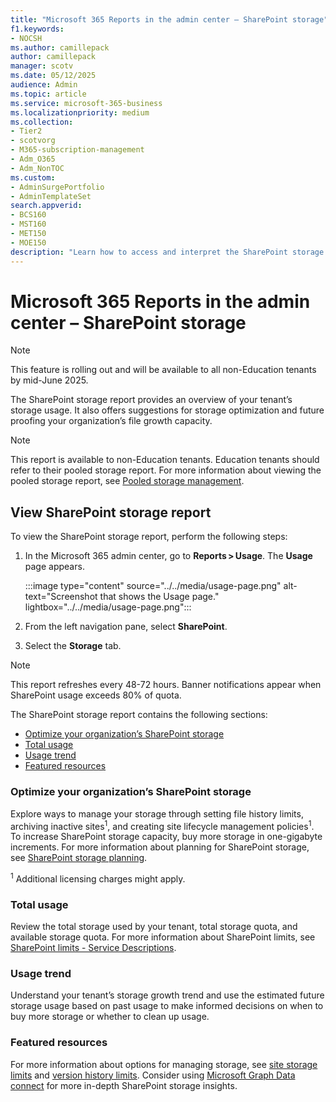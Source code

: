 ```yaml
---
title: "Microsoft 365 Reports in the admin center – SharePoint storage"
f1.keywords:
- NOCSH
ms.author: camillepack
author: camillepack
manager: scotv
ms.date: 05/12/2025
audience: Admin
ms.topic: article
ms.service: microsoft-365-business
ms.localizationpriority: medium
ms.collection: 
- Tier2
- scotvorg
- M365-subscription-management
- Adm_O365
- Adm_NonTOC
ms.custom: 
- AdminSurgePortfolio
- AdminTemplateSet
search.appverid:
- BCS160
- MST160
- MET150
- MOE150
description: "Learn how to access and interpret the SharePoint storage report."
---
```


# Microsoft 365 Reports in the admin center – SharePoint storage

> [!NOTE]
> This feature is rolling out and will be available to all non-Education tenants by mid-June 2025.

The SharePoint storage report provides an overview of your tenant’s storage usage. It also offers suggestions for storage optimization and future proofing your organization’s file growth capacity.

> [!NOTE]
> This report is available to non-Education tenants. Education tenants should refer to their pooled storage report. For more information about viewing the pooled storage report, see [Pooled storage management](/microsoft-365/education/deploy/pooled-storage-management).

## View SharePoint storage report

To view the SharePoint storage report, perform the following steps:

1. In the Microsoft 365 admin center, go to **Reports > Usage**. The **Usage** page appears.

   :::image type="content" source="../../media/usage-page.png" alt-text="Screenshot that shows the Usage page." lightbox="../../media/usage-page.png":::

1. From the left navigation pane, select **SharePoint**.
1. Select the **Storage** tab.

> [!NOTE]
> This report refreshes every 48-72 hours. Banner notifications appear when SharePoint usage exceeds 80% of quota.

The SharePoint storage report contains the following sections:

- [Optimize your organization’s SharePoint storage](#optimize-your-organizations-sharepoint-storage)
- [Total usage](#total-usage)
- [Usage trend](#usage-trend)
- [Featured resources](#featured-resources)

### Optimize your organization’s SharePoint storage

Explore ways to manage your storage through setting file history limits, archiving inactive sites<sup>1</sup>, and creating site lifecycle management policies<sup>1</sup>. To increase SharePoint storage capacity, buy more storage in one-gigabyte increments. For more information about planning for SharePoint storage, see [SharePoint storage planning](/sharepoint/sharepoint-storage-planning).

<sup>1</sup> Additional licensing charges might apply.

### Total usage

Review the total storage used by your tenant, total storage quota, and available storage quota. For more information about SharePoint limits, see [SharePoint limits - Service Descriptions](/office365/servicedescriptions/sharepoint-online-service-description/sharepoint-online-limits).

### Usage trend

Understand your tenant’s storage growth trend and use the estimated future storage usage based on past usage to make informed decisions on when to buy more storage or whether to clean up usage.

### Featured resources

For more information about options for managing storage, see [site storage limits](/sharepoint/manage-site-collection-storage-limits) and [version history limits](/sharepoint/document-library-version-history-limits). Consider using [Microsoft Graph Data connect](https://techcommunity.microsoft.com/blog/microsoft_graph_data_connect_for_sharepo/links-about-microsoft-graph-data-connect-for-sharepoint/4069045) for more in-depth SharePoint storage insights.
